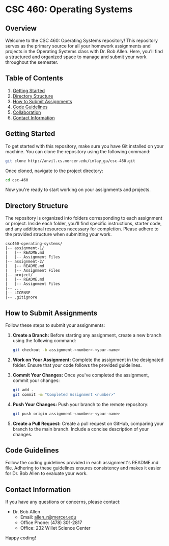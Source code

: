 # CSC 460: Operating Systems

## Overview

Welcome to the CSC 460: Operating Systems repository! This repository serves as the primary source for all your homework assignments and projects in the Operating Systems class with Dr. Bob Allen. Here, you'll find a structured and organized space to manage and submit your work throughout the semester.

## Table of Contents

1. [Getting Started](#getting-started)
2. [Directory Structure](#directory-structure)
3. [How to Submit Assignments](#how-to-submit-assignments)
4. [Code Guidelines](#code-guidelines)
5. [Collaboration](#collaboration)
6. [Contact Information](#contact-information)

## Getting Started

To get started with this repository, make sure you have Git installed on your machine. You can clone the repository using the following command:

```bash
git clone http://anvil.cs.mercer.edu/imlay_ga/csc-460.git
```

Once cloned, navigate to the project directory:

```bash
cd csc-460
```

Now you're ready to start working on your assignments and projects.

## Directory Structure

The repository is organized into folders corresponding to each assignment or project. Inside each folder, you'll find specific instructions, starter code, and any additional resources necessary for completion. Please adhere to the provided structure when submitting your work.

```plaintext
csc460-operating-systems/
|-- assignment-1/
|   |-- README.md
|   |-- Assignment Files
|-- assignment-2/
|   |-- README.md
|   |-- Assignment Files
|-- project/
|   |-- README.md
|   |-- Assignment Files
|-- ...
|-- LICENSE
|-- .gitignore
```

## How to Submit Assignments

Follow these steps to submit your assignments:

1. **Create a Branch:** Before starting any assignment, create a new branch using the following command:

   ```bash
   git checkout -b assignment-<number>-<your-name>
   ```

2. **Work on Your Assignment:** Complete the assignment in the designated folder. Ensure that your code follows the provided guidelines.

3. **Commit Your Changes:** Once you've completed the assignment, commit your changes:

   ```bash
   git add .
   git commit -m "Completed Assignment <number>"
   ```

4. **Push Your Changes:** Push your branch to the remote repository:

   ```bash
   git push origin assignment-<number>-<your-name>
   ```

5. **Create a Pull Request:** Create a pull request on GitHub, comparing your branch to the main branch. Include a concise description of your changes.

## Code Guidelines

Follow the coding guidelines provided in each assignment's README.md file. Adhering to these guidelines ensures consistency and makes it easier for Dr. Bob Allen to evaluate your work.

## Contact Information

If you have any questions or concerns, please contact:

- Dr. Bob Allen
  - Email: allen_r@mercer.edu
  - Office Phone: (478) 301-2817
  - Office: 232 Willet Science Center

Happy coding!
